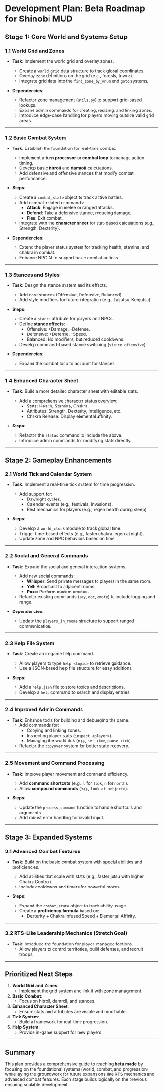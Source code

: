 # Development Plan: Beta Roadmap for Shinobi MUD

## Stage 1: Core World and Systems Setup
### 1.1 World Grid and Zones
- **Task**: Implement the world grid and overlay zones.
  - Create a `world_grid` data structure to track global coordinates.
  - Overlay `zone` definitions on the grid (e.g., forests, towns).
  - Integrate grid data into the `find_zone_by_vnum` and `goto` systems.

- **Dependencies**:
  - Refactor zone management (`utils.py`) to support grid-based lookups.
  - Expand admin commands for creating, resizing, and linking zones.
  - Introduce edge-case handling for players moving outside valid grid areas.

---

### 1.2 Basic Combat System
- **Task**: Establish the foundation for real-time combat.
  - Implement a **turn processor** or **combat loop** to manage action timing.
  - Develop basic **hitroll** and **damroll** calculations.
  - Add defensive and offensive stances that modify combat performance.

- **Steps**:
  - Create a `combat_state` object to track active battles.
  - Add combat-related commands:
    - **Attack**: Engage in melee or ranged attacks.
    - **Defend**: Take a defensive stance, reducing damage.
    - **Flee**: Exit combat.
  - Integrate with the **character sheet** for stat-based calculations (e.g., Strength, Dexterity).

- **Dependencies**:
  - Extend the player status system for tracking health, stamina, and chakra in combat.
  - Enhance NPC AI to support basic combat actions.

---

### 1.3 Stances and Styles
- **Task**: Design the stance system and its effects.
  - Add core stances (Offensive, Defensive, Balanced).
  - Add style modifiers for future integration (e.g., Taijutsu, Kenjutsu).

- **Steps**:
  - Create a `stance` attribute for players and NPCs.
  - Define **stance effects**:
    - Offensive: +Damage, -Defense.
    - Defensive: +Defense, -Speed.
    - Balanced: No modifiers, but reduced cooldowns.
  - Develop command-based stance switching (`stance offensive`).

- **Dependencies**:
  - Expand the combat loop to account for stances.

---

### 1.4 Enhanced Character Sheet
- **Task**: Build a more detailed character sheet with editable stats.
  - Add a comprehensive character status overview:
    - Stats: Health, Stamina, Chakra.
    - Attributes: Strength, Dexterity, Intelligence, etc.
    - Chakra Release: Display elemental affinity.

- **Steps**:
  - Refactor the `status` command to include the above.
  - Introduce admin commands for modifying stats directly.

---

## Stage 2: Gameplay Enhancements
### 2.1 World Tick and Calendar System
- **Task**: Implement a real-time tick system for time progression.
  - Add support for:
    - Day/night cycles.
    - Calendar events (e.g., festivals, invasions).
    - Rest mechanics for players (e.g., regen health during sleep).

- **Steps**:
  - Develop a `world_clock` module to track global time.
  - Trigger time-based effects (e.g., faster chakra regen at night).
  - Update zone and NPC behaviors based on time.

---

### 2.2 Social and General Commands
- **Task**: Expand the social and general interaction systems.
  - Add new social commands:
    - **Whisper**: Send private messages to players in the same room.
    - **Yell**: Broadcast to adjacent rooms.
    - **Pose**: Perform custom emotes.
  - Refactor existing commands (`say`, `ooc`, `emote`) to include logging and range.

- **Dependencies**:
  - Update the `players_in_rooms` structure to support ranged communication.

---

### 2.3 Help File System
- **Task**: Create an in-game help command.
  - Allow players to type `help <topic>` to retrieve guidance.
  - Use a JSON-based help file structure for easy additions.

- **Steps**:
  - Add a `help.json` file to store topics and descriptions.
  - Develop a `help` command to search and display entries.

---

### 2.4 Improved Admin Commands
- **Task**: Enhance tools for building and debugging the game.
  - Add commands for:
    - Copying and linking zones.
    - Inspecting player stats (`inspect <player>`).
    - Managing the world tick (e.g., `set_time`, `pause_tick`).
  - Refactor the `copyover` system for better state recovery.

---

### 2.5 Movement and Command Processing
- **Task**: Improve player movement and command efficiency.
  - Add **command shortcuts** (e.g., `l` for `look`, `n` for `north`).
  - Allow **compound commands** (e.g., `look at <object>`).

- **Steps**:
  - Update the `process_command` function to handle shortcuts and arguments.
  - Add robust error handling for invalid input.

---

## Stage 3: Expanded Systems
### 3.1 Advanced Combat Features
- **Task**: Build on the basic combat system with special abilities and proficiencies.
  - Add abilities that scale with stats (e.g., faster jutsu with higher Chakra Control).
  - Include cooldowns and timers for powerful moves.

- **Steps**:
  - Expand the `combat_state` object to track ability usage.
  - Create a **proficiency formula** based on:
    - Dexterity + Chakra Infused Speed + Elemental Affinity.

---

### 3.2 RTS-Like Leadership Mechanics (Stretch Goal)
- **Task**: Introduce the foundation for player-managed factions.
  - Allow players to control territories, build defenses, and recruit troops.

---

## Prioritized Next Steps
1. **World Grid and Zones**:
   - Implement the grid system and link it with zone management.
2. **Basic Combat**:
   - Focus on hitroll, damroll, and stances.
3. **Enhanced Character Sheet**:
   - Ensure stats and attributes are visible and modifiable.
4. **Tick System**:
   - Build a framework for real-time progression.
5. **Help System**:
   - Provide in-game support for new players.

---

## Summary
This plan provides a comprehensive guide to reaching **beta mode** by focusing on the foundational systems (world, combat, and progression) while laying the groundwork for future expansions like RTS mechanics and advanced combat features. Each stage builds logically on the previous, ensuring scalable development.
